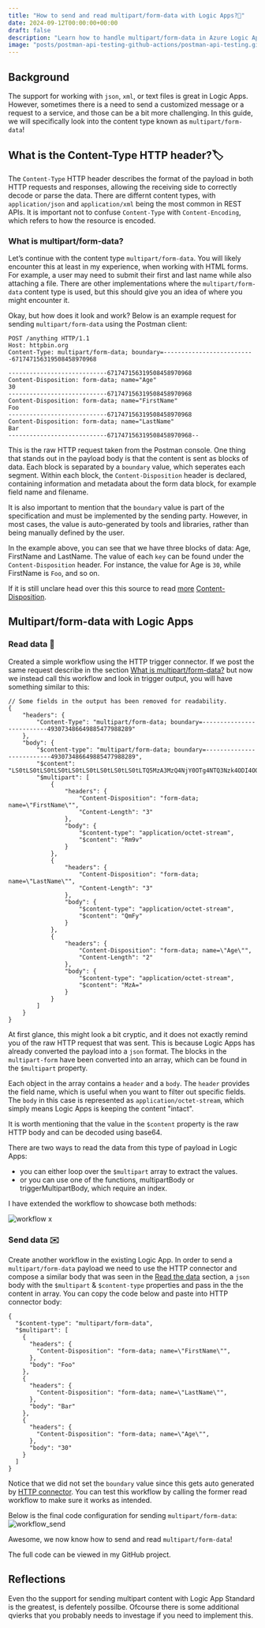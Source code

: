 ```yaml
---
title: "How to send and read multipart/form-data with Logic Apps?📄"
date: 2024-09-12T00:00:00+00:00
draft: false
description: "Learn how to handle multipart/form-data in Azure Logic Apps Standard. Reading and sending multipart data using HTTP connectors, with step-by-step examples."
image: "posts/postman-api-testing-github-actions/postman-api-testing.gif"
---
```


## Background 
The support for working with `json`, `xml`, or text files is great in Logic Apps. However, sometimes there is a need to send a customized message or a request to a service, and those can be a bit more challenging. In this guide, we will specifically look into the content type known as `multipart/form-data`!

## What is the Content-Type HTTP header?🏷️
The `Content-Type` HTTP header describes the format of the payload in both HTTP requests and responses, allowing the receiving side to correctly decode or parse the data. There are differnt content types, with `application/json` and `application/xml` being the most common in REST APIs. It is important not to confuse `Content-Type` with `Content-Encoding`, which refers to how the resource is encoded.

### What is multipart/form-data?
Let’s continue with the content type `multipart/form-data`. You will likely encounter this at least in my experience, when working with HTML forms. For example, a user may need to submit their first and last name while also attaching a file. There are other implementations where the `multipart/form-data` content type is used, but this should give you an idea of where you might encounter it.

Okay, but how does it look and work? Below is an example request for sending `multipart/form-data` using the Postman client:
```
POST /anything HTTP/1.1
Host: httpbin.org
Content-Type: multipart/form-data; boundary=--------------------------671747156319508458970968
 
----------------------------671747156319508458970968
Content-Disposition: form-data; name="Age"
30
----------------------------671747156319508458970968
Content-Disposition: form-data; name="FirstName"
Foo
----------------------------671747156319508458970968
Content-Disposition: form-data; name="LastName"
Bar
----------------------------671747156319508458970968--
```
This is the raw HTTP request taken from the Postman console. One thing that stands out in the payload body is that the content is sent as blocks of data. Each block is separated by a `boundary` value, which seperates each segment. Within each block, the `Content-Disposition` header is declared, containing information and metadata about the form data block, for example field name and filename.

It is also important to mention that the `boundary` value is part of the specification and must be implemented by the sending party. However, in most cases, the value is auto-generated by tools and libraries, rather than being manually defined by the user.

In the example above, you can see that we have three blocks of data: Age, FirstName and LastName. The value of each `key` can be found under the `Content-Disposition` header. For instance, the value for Age is `30`, while FirstName is `Foo`, and so on.

If it is still unclare head over this this source to read [more](https://developer.mozilla.org/en-US/docs/Web/HTTP/Methods/POST) [Content-Disposition](https://developer.mozilla.org/en-US/docs/Web/HTTP/Headers/Content-Disposition).


## Multipart/form-data with Logic Apps
### Read data 👀
Created a simple workflow using the HTTP trigger connector. If we post the same request describe in the section [What is multipart/form-data?](#what-is-multipartform-data) but now we instead call this workflow and look in trigger output, you will have something similar to this: 

```
// Some fields in the output has been removed for readability. 
{
    "headers": {
        "Content-Type": "multipart/form-data; boundary=--------------------------493073486649885477988289"
    },
    "body": {
        "$content-type": "multipart/form-data; boundary=--------------------------493073486649885477988289",
        "$content": "LS0tLS0tLS0tLS0tLS0tLS0tLS0tLS0tLS0tLTQ5MzA3MzQ4NjY0OTg4NTQ3Nzk4ODI4OQpDb250ZW50LURpc3Bvc2l0aW9uOiBmb3JtLWRhdGE7IG5hbWU9IkZpcnN0TmFtZSIKCkZvbwotLS0tLS0tLS0tLS0tLS0tLS0tLS0tLS0tLS0tNDkzMDczNDg2NjQ5ODg1NDc3OTg4Mjg5CkNvbnRlbnQtRGlzcG9zaXRpb246IGZvcm0tZGF0YTsgbmFtZT0iTGFzdE5hbWUiCgpCYXIKLS0tLS0tLS0tLS0tLS0tLS0tLS0tLS0tLS0tLTQ5MzA3MzQ4NjY0OTg4NTQ3Nzk4ODI4OQpDb250ZW50LURpc3Bvc2l0aW9uOiBmb3JtLWRhdGE7IG5hbWU9IkFnZSIKCjMwCi0tLS0tLS0tLS0tLS0tLS0tLS0tLS0tLS0tLS00OTMwNzM0ODY2NDk4ODU0Nzc5ODgyODktLQ==",
        "$multipart": [
            {
                "headers": {
                    "Content-Disposition": "form-data; name=\"FirstName\"",
                    "Content-Length": "3"
                },
                "body": {
                    "$content-type": "application/octet-stream",
                    "$content": "Rm9v"
                }
            },
            {
                "headers": {
                    "Content-Disposition": "form-data; name=\"LastName\"",
                    "Content-Length": "3"
                },
                "body": {
                    "$content-type": "application/octet-stream",
                    "$content": "QmFy"
                }
            },
            {
                "headers": {
                    "Content-Disposition": "form-data; name=\"Age\"",
                    "Content-Length": "2"
                },
                "body": {
                    "$content-type": "application/octet-stream",
                    "$content": "MzA="
                }
            }
        ]
    }
}
```

At first glance, this might look a bit cryptic, and it does not exactly remind you of the raw HTTP request that was sent. This is because Logic Apps has already converted the payload into a `json` format. The blocks in the `multipart-form` have been converted into an array, which can be found in the `$multipart` property.

Each object in the array contains a `header` and a `body`. The `header` provides the field name, which is useful when you want to filter out specific fields. The `body` in this case is represented as `application/octet-stream`, which simply means Logic Apps is keeping the content "intact".

It is worth mentioning that the value in the `$content` property is the raw HTTP body and can be decoded using base64.

There are two ways to read the data from this type of payload in Logic Apps: 
- you can either loop over the `$multipart` array to extract the values. 
- or you can use one of the functions, multipartBody or triggerMultipartBody, which require an index. 

I have extended the workflow to showcase both methods:

![workflow](workflow.png)
x
### Send data ✉️
Create another workflow in the existing Logic App. In order to send a `multipart/form-data` payload we need to use the HTTP connector and compose a similar body that was seen in the [Read the data](#read-the-data) section, a `json` body with the `$multipart` & `$content-type` properties and pass in the the content in array. You can copy the code below and paste into HTTP connector body: 

```
{
  "$content-type": "multipart/form-data",
  "$multipart": [
    {
      "headers": {
        "Content-Disposition": "form-data; name=\"FirstName\"",
      },
      "body": "Foo"
    },
    {
      "headers": {
        "Content-Disposition": "form-data; name=\"LastName\"",
      },
      "body": "Bar"
    },
    {
      "headers": {
        "Content-Disposition": "form-data; name=\"Age\"",
      },
      "body": "30"
    }
  ]
}

```
Notice that we did not set the `boundary` value since this gets auto generated by [HTTP connector](https://learn.microsoft.com/en-us/azure/connectors/connectors-native-http?tabs=standard). You can test this workflow by calling the former read workflow to make sure it works as intended. 

Below is the final code configuration for sending `multipart/form-data`: 
![workflow_send](workflow_send.png)

Awesome, we now know how to send and read `multipart/form-data`!

The full code can be viewed in my GitHub project.

## Reflections

Even tho the support for sending multipart content with Logic App Standard is the greatest, is defentely possilbe. Ofcourse there is some additional qvierks that you probably needs to investage if you need to implement this. 